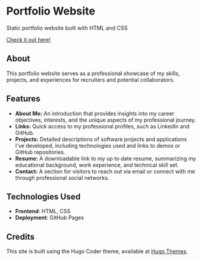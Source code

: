 # **Portfolio Website**

Static portfolio website built with HTML and CSS

[Check it out here!](https://isadurni.github.io/portfoliosite/)

## **About**
This portfolio website serves as a professional showcase of my skills, projects, and experiences for recruiters and potential collaborators.

## **Features**

- **About Me:** An introduction that provides insights into my career objectives, interests, and the unique aspects of my professional journey.
- **Links:** Quick access to my professional profiles, such as LinkedIn and GitHub.
- **Projects:** Detailed descriptions of software projects and applications I've developed, including technologies used and links to demos or GitHub repositories.
- **Resume:** A downloadable link to my up to date resume, summarizing my educational background, work experience, and technical skill set.
- **Contact:** A section for visitors to reach out via email or connect with me through professional social networks.

## **Technologies Used**
- **Frontend**: HTML, CSS
- **Deployment**: GitHub Pages

## **Credits**
This site is built using the Hugo Coder theme, available at [Hugo Themes](https://themes.gohugo.io/themes/hugo-coder/).
